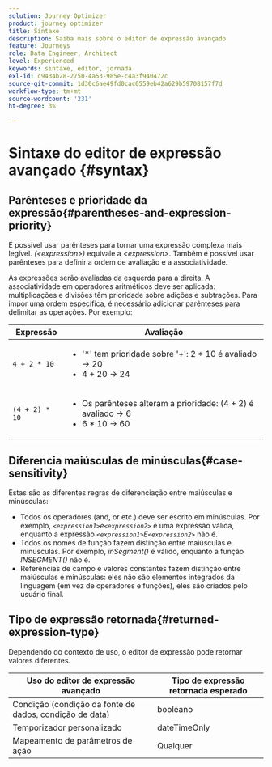 ```yaml
---
solution: Journey Optimizer
product: journey optimizer
title: Sintaxe
description: Saiba mais sobre o editor de expressão avançado
feature: Journeys
role: Data Engineer, Architect
level: Experienced
keywords: sintaxe, editor, jornada
exl-id: c9434b28-2750-4a53-985e-c4a3f940472c
source-git-commit: 1d30c6ae49fd0cac0559eb42a629b59708157f7d
workflow-type: tm+mt
source-wordcount: '231'
ht-degree: 3%

---
```


# Sintaxe do editor de expressão avançado {#syntax}

## Parênteses e prioridade da expressão{#parentheses-and-expression-priority}

É possível usar parênteses para tornar uma expressão complexa mais legível. _(&lt;expression>)_ equivale a _&lt;expression>_. Também é possível usar parênteses para definir a ordem de avaliação e a associatividade.

As expressões serão avaliadas da esquerda para a direita. A associatividade em operadores aritméticos deve ser aplicada: multiplicações e divisões têm prioridade sobre adições e subtrações. Para impor uma ordem específica, é necessário adicionar parênteses para delimitar as operações. Por exemplo:

<!--```5 + 2 * 10 = 25, and (5 + 2) * 10 = 70```-->

| Expressão | Avaliação |
|--- |--- |
| `4 + 2 * 10` | <ul><li>&#39;*&#39; tem prioridade sobre &#39;+&#39;: 2 * 10 é avaliado → 20</li><li>4 + 20 → 24</li></ul> |
| `(4 + 2) * 10` | <ul><li>Os parênteses alteram a prioridade: (4 + 2) é avaliado → 6</li><li> 6 * 10 → 60</li></ul> |

## Diferencia maiúsculas de minúsculas{#case-sensitivity}

Estas são as diferentes regras de diferenciação entre maiúsculas e minúsculas:

* Todos os operadores (and, or etc.) deve ser escrito em minúsculas. Por exemplo, _`<expression1>`e`<expression2>`_ é uma expressão válida, enquanto a expressão _`<expression1>`E`<expression2>`_ não é.
* Todos os nomes de função fazem distinção entre maiúsculas e minúsculas. Por exemplo, _inSegment()_ é válido, enquanto a função _INSEGMENT()_ não é.
* Referências de campo e valores constantes fazem distinção entre maiúsculas e minúsculas: eles não são elementos integrados da linguagem (em vez de operadores e funções), eles são criados pelo usuário final.

## Tipo de expressão retornada{#returned-expression-type}

Dependendo do contexto de uso, o editor de expressão pode retornar valores diferentes.

| Uso do editor de expressão avançado | Tipo de expressão retornada esperado |
|--- |--- |
| Condição (condição da fonte de dados, condição de data) | booleano |
| Temporizador personalizado | dateTimeOnly |
| Mapeamento de parâmetros de ação | Qualquer |
